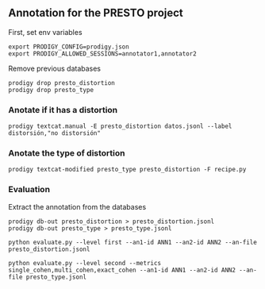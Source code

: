 
## Annotation for the PRESTO project

First, set env variables

```
export PRODIGY_CONFIG=prodigy.json
export PRODIGY_ALLOWED_SESSIONS=annotator1,annotator2
```

Remove previous databases 

```
prodigy drop presto_distortion
prodigy drop presto_type
```
### Anotate if it has a distortion

```
prodigy textcat.manual -E presto_distortion datos.jsonl --label distorsión,"no distorsión"
```
### Anotate the type of distortion

```
prodigy textcat-modified presto_type presto_distortion -F recipe.py
```

### Evaluation
Extract the annotation from the databases

```
prodigy db-out presto_distortion > presto_distortion.jsonl
prodigy db-out presto_type > presto_type.jsonl
```

```
python evaluate.py --level first --an1-id ANN1 --an2-id ANN2 --an-file presto_distortion.jsonl

python evaluate.py --level second --metrics single_cohen,multi_cohen,exact_cohen --an1-id ANN1 --an2-id ANN2 --an-file presto_type.jsonl
```